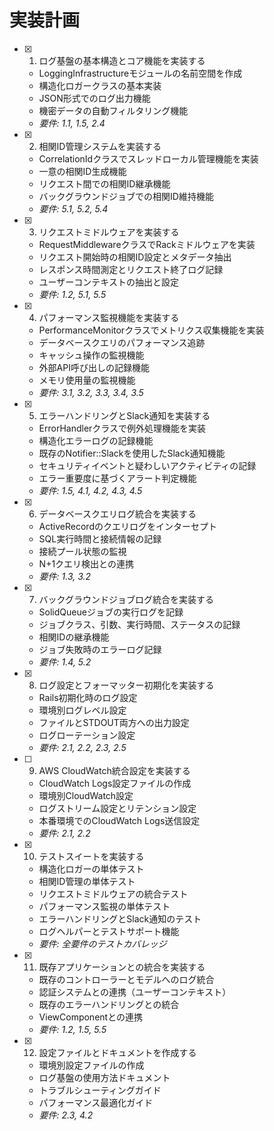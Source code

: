 # 実装計画

- [x] 1. ログ基盤の基本構造とコア機能を実装する
  - LoggingInfrastructureモジュールの名前空間を作成
  - 構造化ロガークラスの基本実装
  - JSON形式でのログ出力機能
  - 機密データの自動フィルタリング機能
  - _要件: 1.1, 1.5, 2.4_

- [x] 2. 相関ID管理システムを実装する
  - CorrelationIdクラスでスレッドローカル管理機能を実装
  - 一意の相関ID生成機能
  - リクエスト間での相関ID継承機能
  - バックグラウンドジョブでの相関ID維持機能
  - _要件: 5.1, 5.2, 5.4_

- [x] 3. リクエストミドルウェアを実装する
  - RequestMiddlewareクラスでRackミドルウェアを実装
  - リクエスト開始時の相関ID設定とメタデータ抽出
  - レスポンス時間測定とリクエスト終了ログ記録
  - ユーザーコンテキストの抽出と設定
  - _要件: 1.2, 5.1, 5.5_

- [x] 4. パフォーマンス監視機能を実装する
  - PerformanceMonitorクラスでメトリクス収集機能を実装
  - データベースクエリのパフォーマンス追跡
  - キャッシュ操作の監視機能
  - 外部API呼び出しの記録機能
  - メモリ使用量の監視機能
  - _要件: 3.1, 3.2, 3.3, 3.4, 3.5_

- [x] 5. エラーハンドリングとSlack通知を実装する
  - ErrorHandlerクラスで例外処理機能を実装
  - 構造化エラーログの記録機能
  - 既存のNotifier::Slackを使用したSlack通知機能
  - セキュリティイベントと疑わしいアクティビティの記録
  - エラー重要度に基づくアラート判定機能
  - _要件: 1.5, 4.1, 4.2, 4.3, 4.5_

- [x] 6. データベースクエリログ統合を実装する
  - ActiveRecordのクエリログをインターセプト
  - SQL実行時間と接続情報の記録
  - 接続プール状態の監視
  - N+1クエリ検出との連携
  - _要件: 1.3, 3.2_

- [x] 7. バックグラウンドジョブログ統合を実装する
  - SolidQueueジョブの実行ログを記録
  - ジョブクラス、引数、実行時間、ステータスの記録
  - 相関IDの継承機能
  - ジョブ失敗時のエラーログ記録
  - _要件: 1.4, 5.2_

- [x] 8. ログ設定とフォーマッター初期化を実装する
  - Rails初期化時のログ設定
  - 環境別ログレベル設定
  - ファイルとSTDOUT両方への出力設定
  - ログローテーション設定
  - _要件: 2.1, 2.2, 2.3, 2.5_

- [ ] 9. AWS CloudWatch統合設定を実装する
  - CloudWatch Logs設定ファイルの作成
  - 環境別CloudWatch設定
  - ログストリーム設定とリテンション設定
  - 本番環境でのCloudWatch Logs送信設定
  - _要件: 2.1, 2.2_

- [x] 10. テストスイートを実装する
  - 構造化ロガーの単体テスト
  - 相関ID管理の単体テスト
  - リクエストミドルウェアの統合テスト
  - パフォーマンス監視の単体テスト
  - エラーハンドリングとSlack通知のテスト
  - ログヘルパーとテストサポート機能
  - _要件: 全要件のテストカバレッジ_

- [x] 11. 既存アプリケーションとの統合を実装する
  - 既存のコントローラーとモデルへのログ統合
  - 認証システムとの連携（ユーザーコンテキスト）
  - 既存のエラーハンドリングとの統合
  - ViewComponentとの連携
  - _要件: 1.2, 1.5, 5.5_

- [x] 12. 設定ファイルとドキュメントを作成する
  - 環境別設定ファイルの作成
  - ログ基盤の使用方法ドキュメント
  - トラブルシューティングガイド
  - パフォーマンス最適化ガイド
  - _要件: 2.3, 4.2_